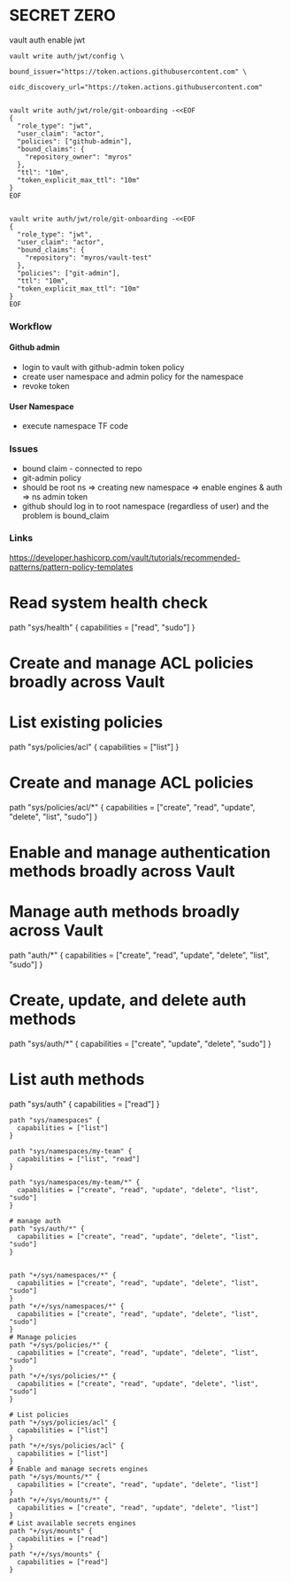 # SECRET ZERO


vault auth enable jwt 

```
vault write auth/jwt/config \
                                     bound_issuer="https://token.actions.githubusercontent.com" \
                                     oidc_discovery_url="https://token.actions.githubusercontent.com"
```

```

vault write auth/jwt/role/git-onboarding -<<EOF
{
  "role_type": "jwt",
  "user_claim": "actor",
  "policies": ["github-admin"],
  "bound_claims": {
    "repository_owner": "myros"
  },
  "ttl": "10m", 
  "token_explicit_max_ttl": "10m"
}
EOF

```

```

vault write auth/jwt/role/git-onboarding -<<EOF
{
  "role_type": "jwt",
  "user_claim": "actor",
  "bound_claims": {
    "repository": "myros/vault-test"
  },
  "policies": ["git-admin"],
  "ttl": "10m", 
  "token_explicit_max_ttl": "10m"
}                                              
EOF

```


### Workflow

#### Github admin

* login to vault with github-admin token policy
* create user namespace and admin policy for the namespace
* revoke token

#### User Namespace

* execute namespace TF code

### Issues


* bound claim - connected to repo
* git-admin policy
* should be root ns => creating new namespace => enable engines & auth => ns admin token
* github should log in to root namespace (regardless of user) and the problem is bound_claim

### Links

https://developer.hashicorp.com/vault/tutorials/recommended-patterns/pattern-policy-templates


# Read system health check
path "sys/health"
{
  capabilities = ["read", "sudo"]
}

# Create and manage ACL policies broadly across Vault

# List existing policies
path "sys/policies/acl"
{
  capabilities = ["list"]
}

# Create and manage ACL policies
path "sys/policies/acl/*"
{
  capabilities = ["create", "read", "update", "delete", "list", "sudo"]
}

# Enable and manage authentication methods broadly across Vault

# Manage auth methods broadly across Vault
path "auth/*"
{
  capabilities = ["create", "read", "update", "delete", "list", "sudo"]
}

# Create, update, and delete auth methods
path "sys/auth/*"
{
  capabilities = ["create", "update", "delete", "sudo"]
}

# List auth methods
path "sys/auth"
{
  capabilities = ["read"]
}

```
path "sys/namespaces" {
  capabilities = ["list"]
}

path "sys/namespaces/my-team" {
  capabilities = ["list", "read"]
}

path "sys/namespaces/my-team/*" {
  capabilities = ["create", "read", "update", "delete", "list", "sudo"]
}

# manage auth
path "sys/auth/*" {
  capabilities = ["create", "read", "update", "delete", "list", "sudo"]
}

```


```

path "+/sys/namespaces/*" {
  capabilities = ["create", "read", "update", "delete", "list", "sudo"]
}
path "+/+/sys/namespaces/*" {
  capabilities = ["create", "read", "update", "delete", "list", "sudo"]
}
# Manage policies
path "+/sys/policies/*" {
  capabilities = ["create", "read", "update", "delete", "list", "sudo"]
}
path "+/+/sys/policies/*" {
  capabilities = ["create", "read", "update", "delete", "list", "sudo"]
}

# List policies
path "+/sys/policies/acl" {
  capabilities = ["list"]
}
path "+/+/sys/policies/acl" {
  capabilities = ["list"]
}
# Enable and manage secrets engines
path "+/sys/mounts/*" {
  capabilities = ["create", "read", "update", "delete", "list"]
}
path "+/+/sys/mounts/*" {
  capabilities = ["create", "read", "update", "delete", "list"]
}
# List available secrets engines
path "+/sys/mounts" {
  capabilities = ["read"]
}
path "+/+/sys/mounts" {
  capabilities = ["read"]
}

```